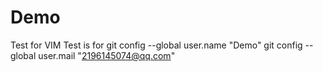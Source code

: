 # Demo
Test for VIM
Test is for 
git config --global user.name "Demo"
git config --global user.mail "2196145074@qq.com"

